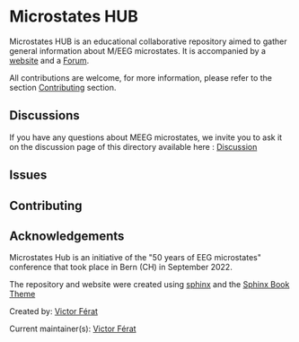# Microstates HUB

Microstates HUB is an educational collaborative repository aimed to gather general information about M/EEG microstates.
It is accompanied by a [website](https://eeg-microstates-community.github.io/Microstates_HUB/) and a  [Forum](https://github.com/EEG-microstates-Community/Microstates_HUB/discussions).

All contributions are welcome, for more information, please refer to the section [Contributing](https://eeg-microstates-community.github.io/Microstates_HUB/dev/contributing.html) section.

## Discussions

If you have any questions about MEEG microstates, we invite you to ask it on the discussion page of this directory
available here : [Discussion](https://github.com/EEG-microstates-Community/Microstates_HUB/discussions)

## Issues


## Contributing


## Acknowledgements

Microstates Hub is an initiative of the "50 years of EEG microstates" conference that took place in Bern (CH) in September 2022.

The repository and website were created using [sphinx](https://www.sphinx-doc.org/en/master/) and the [Sphinx Book Theme](https://sphinx-book-theme.readthedocs.io/en/stable/)

Created by: [Victor Férat](https://github.com/vferat)

Current maintainer(s): [Victor Férat](https://github.com/vferat)